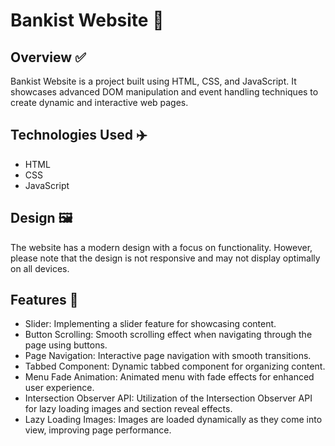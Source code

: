 # Bankist Website 💸

## Overview ✅

Bankist Website is a project built using HTML, CSS, and JavaScript. It showcases advanced DOM manipulation and event handling techniques to create dynamic and interactive web pages.

## Technologies Used ✈️

- HTML
- CSS
- JavaScript

## Design 🖼️

The website has a modern design with a focus on functionality. However, please note that the design is not responsive and may not display optimally on all devices.

## Features 🦾

- Slider: Implementing a slider feature for showcasing content.
- Button Scrolling: Smooth scrolling effect when navigating through the page using buttons.
- Page Navigation: Interactive page navigation with smooth transitions.
- Tabbed Component: Dynamic tabbed component for organizing content.
- Menu Fade Animation: Animated menu with fade effects for enhanced user experience.
- Intersection Observer API: Utilization of the Intersection Observer API for lazy loading images and section reveal effects.
- Lazy Loading Images: Images are loaded dynamically as they come into view, improving page performance.
